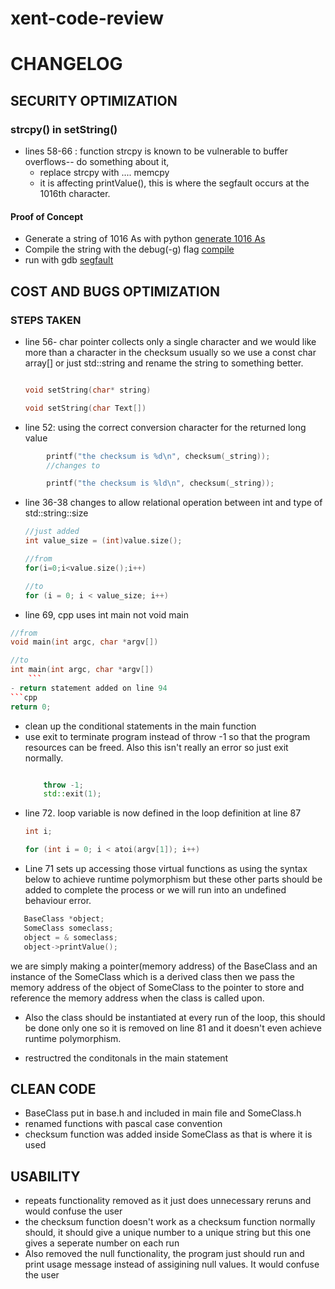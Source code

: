 # xent-code-review

# CHANGELOG

## SECURITY OPTIMIZATION
### strcpy() in setString()
- lines 58-66 : function strcpy is known to be vulnerable to buffer overflows-- do something about it,
    - replace strcpy with .... memcpy
    - it is affecting printValue(), this is where the segfault occurs at the 1016th character.

#### Proof of Concept
- Generate a string of 1016 As with python
[generate 1016 As](pics/pygen)
- Compile the string with the debug(-g) flag
[compile](pics/compile)
- run with gdb
[segfault](pics/segfault)

## COST AND BUGS OPTIMIZATION

### STEPS TAKEN
- line 56- char pointer collects only a single character and we would like more than a character in the checksum usually so we use a const char  array[] or just std::string and rename the string to something better.
    ```cpp

	void setString(char* string)

	void setString(char Text[])
    ```
- line 52: using the correct conversion character for the returned long value 
```cpp
		printf("the checksum is %d\n", checksum(_string));
        //changes to

		printf("the checksum is %ld\n", checksum(_string));
```
- line 36-38 changes to allow relational operation between int and type of  std::string::size
    ```cpp
    //just added
    int value_size = (int)value.size();
    
    //from
    for(i=0;i<value.size();i++)

    //to
	for (i = 0; i < value_size; i++)
    ```
- line 69, cpp uses int main not void main
```cpp
//from
void main(int argc, char *argv[])

//to
int main(int argc, char *argv[])
    ```
- return statement added on line 94
```cpp
return 0;
```
- clean up the conditional statements in the main function
- use exit to terminate program instead of throw -1 so that the program resources can be freed. Also this isn't really an error so just exit normally.
    ```cpp

		throw -1;
        std::exit(1);
    ```
- line 72. loop variable is now defined in the loop definition at line 87
    ```cpp
    int i;

	for (int i = 0; i < atoi(argv[1]); i++)
    ```
- Line 71 sets up accessing those virtual functions as using the syntax below to achieve runtime polymorphism but these other parts should be added to complete the process or we will run into an undefined behaviour error.
 ```cpp
    BaseClass *object;
    SomeClass someclass;
    object = & someclass;
    object->printValue();
 ```
 we are simply making a pointer(memory address) of the BaseClass and an instance of the SomeClass which is a derived class then we pass the memory address of the object of SomeClass to the pointer to store and reference the memory address when the class is called upon.

- Also the class should be instantiated at every run of the loop, this should be done only one so it is removed on line 81 and it doesn't even achieve runtime polymorphism.

- restructred the conditonals in the main statement

## CLEAN CODE
- BaseClass put in base.h and included in main file and SomeClass.h
- renamed functions with pascal case convention
- checksum function was added inside SomeClass as that is where it is used

## USABILITY
- repeats functionality removed as it just does unnecessary reruns and would confuse the user
- the checksum function doesn't work as a checksum function normally should, it should give a unique number to a unique string but this one gives a seperate number on each run
- Also removed the null functionality, the program just should run and print usage message instead of assigining null values. It would confuse the user
